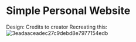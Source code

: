 # Simple Personal Website

Design: Credits to creator 
Recreating this:
![3eadaaceadec27c9debd8e7977154edb](https://github.com/rihannas/Frontend-Projects/assets/75071112/bb114eb9-1fc9-4475-a8e9-93f959ae64ea)



